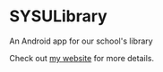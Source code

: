 # SYSULibrary
An Android app for our school's library

Check out [my website](http://www.miaokaixiang.com/2014/11/24/SYSU-library/) for more details.
